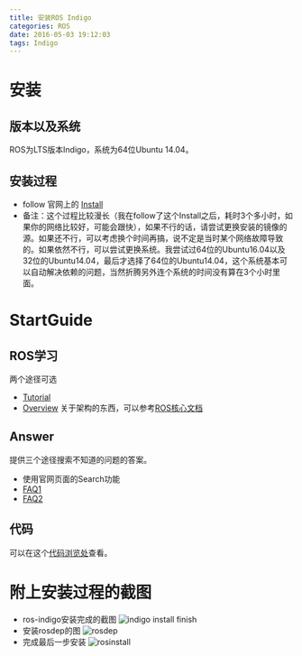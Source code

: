 ```yaml
---
title: 安装ROS Indigo 
categories: ROS
date: 2016-05-03 19:12:03
tags: Indigo 
---
```


# 安装
## 版本以及系统
ROS为LTS版本Indigo，系统为64位Ubuntu 14.04。
## 安装过程
- follow 官网上的 [Install](http://wiki.ros.org/ROS/Installation)
- 备注：这个过程比较漫长（我在follow了这个Install之后，耗时3个多小时，如果你的网络比较好，可能会跟快），如果不行的话，请尝试更换安装的镜像的源。如果还不行，可以考虑换个时间再搞，说不定是当时某个网络故障导致的。如果依然不行，可以尝试更换系统。我尝试过64位的Ubuntu16.04以及32位的Ubuntu14.04，最后才选择了64位的Ubuntu14.04，这个系统基本可以自动解决依赖的问题，当然折腾另外连个系统的时间没有算在3个小时里面。
<!--more-->
# StartGuide
## ROS学习
两个途径可选
- [Tutorial](http://wiki.ros.org/cn/ROS/Tutorials)
- [Overview](http://wiki.ros.org/cn/ROS/Introduction)
关于架构的东西，可以参考[ROS核心文档](http://wiki.ros.org/ROS)
## Answer
提供三个途径搜索不知道的问题的答案。
- 使用官网页面的Search功能
- [FAQ1](http://answers.ros.org/questions/)
- [FAQ2](http://code.ros.org/lurker/list/ros-users.html)
## 代码
可以在这个[代码浏览处](http://www.ros.org/browse/list.php)查看。

# 附上安装过程的截图
- ros-indigo安装完成的截图
![indigo install finish](ROS_install_indigo/finish.png)
- 安装rosdep的图
![rosdep](ROS_install_indigo/rosdep.png)
- 完成最后一步安装
![rosinstall](ROS_install_indigo/build.png)
